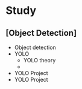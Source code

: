 # Study

## [Object Detection]
 * Object detection
 * YOLO
   * YOLO theory
   *
 * YOLO Project
 * YOLO Project
